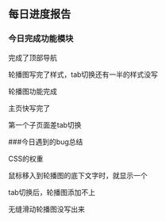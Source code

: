 ## 每日进度报告

### 今日完成功能模块

完成了顶部导航

轮播图写完了样式，tab切换还有一半的样式没写

轮播图功能完成

主页快写完了

第一个子页面差tab切换



###今日遇到的bug总结

CSS的权重

鼠标移入到轮播图的底下文字时，就显示一个

tab切换后，轮播图添加不上

无缝滑动轮播图没写出来